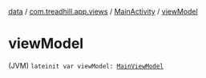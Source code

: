 [data](../../index.md) / [com.treadhill.app.views](../index.md) / [MainActivity](index.md) / [viewModel](./view-model.md)

# viewModel

(JVM) `lateinit var viewModel: `[`MainViewModel`](../../com.treadhill.app.view-model/-main-view-model/index.md)
